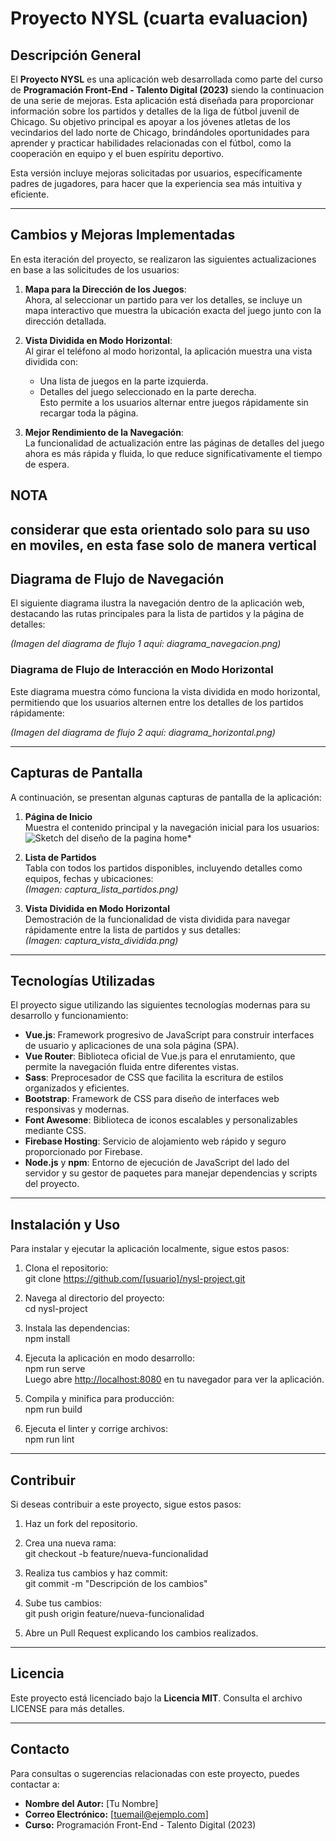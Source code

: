# Proyecto NYSL (cuarta evaluacion)

## Descripción General

El **Proyecto NYSL** es una aplicación web desarrollada como parte del curso de **Programación Front-End - Talento Digital (2023)** siendo la continuacion de una serie de mejoras. Esta aplicación está diseñada para proporcionar información sobre los partidos y detalles de la liga de fútbol juvenil de Chicago. Su objetivo principal es apoyar a los jóvenes atletas de los vecindarios del lado norte de Chicago, brindándoles oportunidades para aprender y practicar habilidades relacionadas con el fútbol, como la cooperación en equipo y el buen espíritu deportivo.

Esta versión incluye mejoras solicitadas por usuarios, específicamente padres de jugadores, para hacer que la experiencia sea más intuitiva y eficiente.

---

## Cambios y Mejoras Implementadas

En esta iteración del proyecto, se realizaron las siguientes actualizaciones en base a las solicitudes de los usuarios:

1. **Mapa para la Dirección de los Juegos**:  
   Ahora, al seleccionar un partido para ver los detalles, se incluye un mapa interactivo que muestra la ubicación exacta del juego junto con la dirección detallada.

2. **Vista Dividida en Modo Horizontal**:  
   Al girar el teléfono al modo horizontal, la aplicación muestra una vista dividida con:
   - Una lista de juegos en la parte izquierda.
   - Detalles del juego seleccionado en la parte derecha.  
   Esto permite a los usuarios alternar entre juegos rápidamente sin recargar toda la página.

3. **Mejor Rendimiento de la Navegación**:  
   La funcionalidad de actualización entre las páginas de detalles del juego ahora es más rápida y fluida, lo que reduce significativamente el tiempo de espera.

## NOTA
**considerar que esta orientado solo para su uso en moviles, en esta fase solo de manera vertical**
---

## Diagrama de Flujo de Navegación

El siguiente diagrama ilustra la navegación dentro de la aplicación web, destacando las rutas principales para la lista de partidos y la página de detalles:

*(Imagen del diagrama de flujo 1 aquí: diagrama_navegacion.png)*

### Diagrama de Flujo de Interacción en Modo Horizontal

Este diagrama muestra cómo funciona la vista dividida en modo horizontal, permitiendo que los usuarios alternen entre los detalles de los partidos rápidamente:

*(Imagen del diagrama de flujo 2 aquí: diagrama_horizontal.png)*

---

## Capturas de Pantalla

A continuación, se presentan algunas capturas de pantalla de la aplicación:

1. **Página de Inicio**  
   Muestra el contenido principal y la navegación inicial para los usuarios:  
    ![Sketch del diseño de la pagina home](src\assets\readme_img\screen_1.png)*

2. **Lista de Partidos**  
   Tabla con todos los partidos disponibles, incluyendo detalles como equipos, fechas y ubicaciones:  
   *(Imagen: captura_lista_partidos.png)*

3. **Vista Dividida en Modo Horizontal**  
   Demostración de la funcionalidad de vista dividida para navegar rápidamente entre la lista de partidos y sus detalles:  
   *(Imagen: captura_vista_dividida.png)*

---

## Tecnologías Utilizadas

El proyecto sigue utilizando las siguientes tecnologías modernas para su desarrollo y funcionamiento:

- **Vue.js**: Framework progresivo de JavaScript para construir interfaces de usuario y aplicaciones de una sola página (SPA).
- **Vue Router**: Biblioteca oficial de Vue.js para el enrutamiento, que permite la navegación fluida entre diferentes vistas.
- **Sass**: Preprocesador de CSS que facilita la escritura de estilos organizados y eficientes.
- **Bootstrap**: Framework de CSS para diseño de interfaces web responsivas y modernas.
- **Font Awesome**: Biblioteca de iconos escalables y personalizables mediante CSS.
- **Firebase Hosting**: Servicio de alojamiento web rápido y seguro proporcionado por Firebase.
- **Node.js** y **npm**: Entorno de ejecución de JavaScript del lado del servidor y su gestor de paquetes para manejar dependencias y scripts del proyecto.

---

## Instalación y Uso

Para instalar y ejecutar la aplicación localmente, sigue estos pasos:

1. Clona el repositorio:  
   git clone https://github.com/[usuario]/nysl-project.git

2. Navega al directorio del proyecto:  
   cd nysl-project

3. Instala las dependencias:  
   npm install

4. Ejecuta la aplicación en modo desarrollo:  
   npm run serve  
   Luego abre [http://localhost:8080](http://localhost:8080) en tu navegador para ver la aplicación.

5. Compila y minifica para producción:  
   npm run build

6. Ejecuta el linter y corrige archivos:  
   npm run lint

---

## Contribuir

Si deseas contribuir a este proyecto, sigue estos pasos:

1. Haz un fork del repositorio.  
2. Crea una nueva rama:  
   git checkout -b feature/nueva-funcionalidad

3. Realiza tus cambios y haz commit:  
   git commit -m "Descripción de los cambios"

4. Sube tus cambios:  
   git push origin feature/nueva-funcionalidad

5. Abre un Pull Request explicando los cambios realizados.

---

## Licencia

Este proyecto está licenciado bajo la **Licencia MIT**. Consulta el archivo LICENSE para más detalles.

---

## Contacto

Para consultas o sugerencias relacionadas con este proyecto, puedes contactar a:

- **Nombre del Autor:** [Tu Nombre]  
- **Correo Electrónico:** [tuemail@ejemplo.com]  
- **Curso:** Programación Front-End - Talento Digital (2023)  
